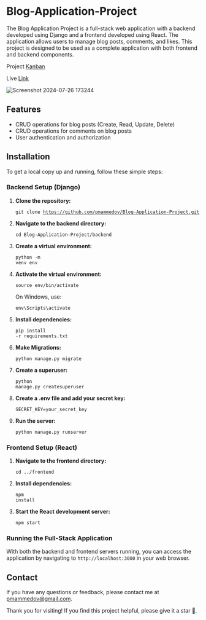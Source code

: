 <body>
    <h1>Blog-Application-Project</h1>
    <p>The Blog Application Project is a full-stack web application with a backend developed using Django and a frontend developed using React. The application allows users to manage blog posts, comments, and likes. This project is designed to be used as a complete application with both frontend and backend components.</p>
     <p>Project <a href="https://github.com/users/pmammedov/projects/2">Kanban</a></p>
     <p>Live <a href="https://blog-application-project.vercel.app">Link</a></p>
    
![Screenshot 2024-07-26 173244](https://github.com/user-attachments/assets/9295a898-ecee-4bdf-834e-81e3b699975c)
    <h2>Features</h2>
    <ul>
        <li>CRUD operations for blog posts (Create, Read, Update, Delete)</li>
        <li>CRUD operations for comments on blog posts</li>
        <li>User authentication and authorization</li>
    </ul>
    <h2>Installation</h2>
    <p>To get a local copy up and running, follow these simple steps:</p>
    <h3>Backend Setup (Django)</h3>
    <ol>
        <li><strong>Clone the repository:</strong>
            <pre><code>git clone https://github.com/pmammedov/Blog-Application-Project.git</code></pre>
        </li>
        <li><strong>Navigate to the backend directory:</strong>
            <pre><code>cd Blog-Application-Project/backend</code></pre>
        </li>
        <li><strong>Create a virtual environment:</strong>
            <pre><code>python -m venv env</code></pre>
        </li>
        <li><strong>Activate the virtual environment:</strong>
            <pre><code>source env/bin/activate</code></pre>
            <p>On Windows, use:</p>
            <pre><code>env\Scripts\activate</code></pre>
        </li>
        <li><strong>Install dependencies:</strong>
            <pre><code>pip install -r requirements.txt</code></pre>
        </li>
        <li><strong>Make Migrations:</strong>
            <pre><code>python manage.py migrate</code></pre>
        </li>
        <li><strong>Create a superuser:</strong>
            <pre><code>python manage.py createsuperuser</code></pre>
        </li>
        <li><strong>Create a .env file and add your secret key:</strong>
            <pre><code>SECRET_KEY=your_secret_key</code></pre>
        </li>
        <li><strong>Run the server:</strong>
            <pre><code>python manage.py runserver</code></pre>
        </li>
    </ol>
    <h3>Frontend Setup (React)</h3>
    <ol>
        <li><strong>Navigate to the frontend directory:</strong>
            <pre><code>cd ../frontend</code></pre>
        </li>
        <li><strong>Install dependencies:</strong>
            <pre><code>npm install</code></pre>
        </li>
        <li><strong>Start the React development server:</strong>
            <pre><code>npm start</code></pre>
        </li>
    </ol>
    <h3>Running the Full-Stack Application</h3>
    <p>With both the backend and frontend servers running, you can access the application by navigating to <code>http://localhost:3000</code> in your web browser.</p>
    <h2>Contact</h2>
    <p>If you have any questions or feedback, please contact me at <a href="mailto:pmammedov@gmail.com">pmammedov@gmail.com</a>.</p>
    <p>Thank you for visiting! If you find this project helpful, please give it a star 🌟.</p>
</body>
